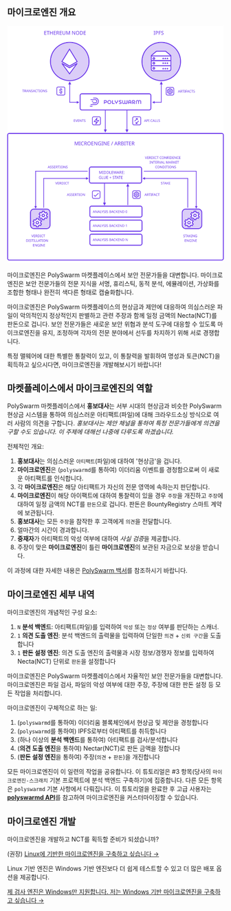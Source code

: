 ## 마이크로엔진 개요

![마이크로엔진 아키텍처](/public-src/images/microengine-architecture.svg)

마이크로엔진은 PolySwarm 마켓플레이스에서 보안 전문가들을 대변합니다. 마이크로엔진은 보안 전문가들의 전문 지식을 서명, 휴리스틱, 동적 분석, 에뮬레이션, 가상화를 조합한 형태나 완전히 색다른 형태로 캡슐화합니다.

마이크로엔진은 PolySwarm 마켓플레이스의 현상금과 제안에 대응하여 의심스러운 파일이 악의적인지 정상적인지 판별하고 관련 주장과 함께 일정 금액의 Necta(NCT)를 판돈으로 겁니다. 보안 전문가들은 새로운 보안 위협과 분석 도구에 대응할 수 있도록 마이크로엔진을 유지, 조정하며 각자의 전문 분야에서 선두를 차지하기 위해 서로 경쟁합니다.

특정 맬웨어에 대한 특별한 통찰력이 있고, 이 통찰력을 발휘하여 명성과 토큰(NCT)을 획득하고 싶으시다면, 마이크로엔진을 개발해보시기 바랍니다!

## 마켓플레이스에서 마이크로엔진의 역할

PolySwarm 마켓플레이스에서 **홍보대사**는 서부 시대의 현상금과 비슷한 PolySwarm 현상금 시스템을 통하여 의심스러운 아티팩트(파일)에 대해 크라우드소싱 방식으로 여러 사람의 의견을 구합니다. *홍보대사는 제안 채널을 통하여 특정 전문가들에게 의견을 구할 수도 있습니다. 이 주제에 대해선 나중에 다루도록 하겠습니다.*

전체적인 개요:

1. **홍보대사**는 의심스러운 `아티팩트`(파일)에 대하여 '현상금'을 겁니다.
2. **마이크로엔진**은 (`polyswarmd`를 통하여) 이더리움 이벤트를 경청함으로써 이 새로운 아티팩트를 인식합니다.
3. 각 **마이크로엔진**은 해당 아티팩트가 자신의 전문 영역에 속하는지 판단합니다.
4. **마이크로엔진**이 해당 아이팩트에 대하여 통찰력이 있을 경우 `주장`을 개진하고 `주장`에 대하여 일정 금액의 NCT를 `판돈`으로 겁니다. 판돈은 BountyRegistry 스마트 계약에 보관됩니다.
5. **홍보대사**는 모든 `주장`을 참작한 후 고객에게 `의견`을 전달합니다.
6. 얼마간의 시간이 경과합니다.
7. **중재자**가 아티팩트의 악성 여부에 대하여 *사실 검증*을 제공합니다.
8. 주장이 맞은 **마이크로엔진**이 틀린 **마이크로엔진**의 보관된 자금으로 보상을 받습니다.

이 과정에 대한 자세한 내용은 [PolySwarm 백서](https://polyswarm.io/polyswarm-whitepaper.pdf)를 참조하시기 바랍니다.

## 마이크로엔진 세부 내역

마이크로엔진의 개념적인 구성 요소:

1. `N` **분석 백엔드**: 아티팩트(파일)를 입력하여 `악성` 또는 `정상` 여부를 판단하는 스캐너.
2. `1` **의견 도출 엔진**: 분석 백엔드의 출력물을 입력하여 단일한 `의견` + `신뢰 구간`을 도출합니다
3. `1` **판돈 설정 엔진**: 의견 도출 엔진의 출력물과 시장 정보/경쟁자 정보를 입력하여 Necta(NCT) 단위로 `판돈`을 설정합니다

마이크로엔진은 PolySwarm 마켓플레이스에서 자율적인 보안 전문가들을 대변합니다. 마이크로엔진은 파일 검사, 파일의 악성 여부에 대한 주장, 주장에 대한 판돈 설정 등 모든 작업을 처리합니다.

마이크로엔진이 구체적으로 하는 일:

1. (`polyswarmd`를 통하여) 이더리움 블록체인에서 현상금 및 제안을 경청합니다
2. (`polyswarmd`를 통하여) IPFS로부터 아티팩트를 취득합니다
3. (하나 이상의 **분석 백엔드**를 통하여) 아티팩트를 검사/분석합니다
4. (**의견 도출 엔진**을 통하여) Nectar(NCT)로 판돈 금액을 정합니다
5. (**판돈 설정 엔진**을 통하여) 주장(`의견` + `판돈`)을 개진합니다

모든 마이크로엔진이 이 일련의 작업을 공유합니다. 이 튜토리얼은 #3 항목(당사의 `마이크로엔진-스크래치` 기본 프로젝트에 분석 백엔드 구축하기)에 집중합니다. 다른 모든 항목은 `polyswarmd` 기본 사항에서 다뤄집니다. 이 튜토리얼을 완료한 후 고급 사용자는 [**polyswarmd API**](/polyswarmd-api/)를 참고하여 마이크로엔진을 커스터마이징할 수 있습니다.

## 마이크로엔진 개발

마이크로엔진을 개발하고 NCT를 획득할 준비가 되셨습니까?

(권장) [Linux에 기반한 마이크로엔진을 구축하고 싶습니다 →](/development-environment-linux/)

Linux 기반 엔진은 Windows 기반 엔진보다 더 쉽게 테스트할 수 있고 더 많은 배포 옵션을 제공합니다.

[제 검사 엔진은 Windows만 지원합니다. 저는 Windows 기반 마이크로엔진을 구축하고 싶습니다 →](/development-environment-windows/)